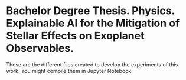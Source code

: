 # Bachelor Degree Thesis. Physics. Explainable AI for the Mitigation of Stellar Effects on Exoplanet Observables.

These are the different files created to develop the experiments of this work. You might compile them in Jupyter Notebook.
